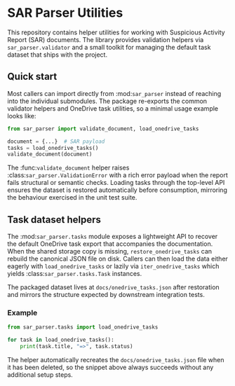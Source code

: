 # SAR Parser Utilities

This repository contains helper utilities for working with Suspicious Activity Report (SAR)
documents.  The library provides validation helpers via ``sar_parser.validator`` and a
small toolkit for managing the default task dataset that ships with the project.

## Quick start

Most callers can import directly from :mod:`sar_parser` instead of reaching into the
individual submodules.  The package re-exports the common validator helpers and OneDrive
task utilities, so a minimal usage example looks like:

```python
from sar_parser import validate_document, load_onedrive_tasks

document = {...}  # SAR payload
tasks = load_onedrive_tasks()
validate_document(document)
```

The :func:`validate_document` helper raises :class:`sar_parser.ValidationError` with a
rich error payload when the report fails structural or semantic checks.  Loading tasks
through the top-level API ensures the dataset is restored automatically before
consumption, mirroring the behaviour exercised in the unit test suite.

## Task dataset helpers

The :mod:`sar_parser.tasks` module exposes a lightweight API to recover the default
OneDrive task export that accompanies the documentation.  When the shared storage copy
is missing, ``restore_onedrive_tasks`` can rebuild the canonical JSON file on disk.
Callers can then load the data either eagerly with ``load_onedrive_tasks`` or lazily via
``iter_onedrive_tasks`` which yields :class:`sar_parser.tasks.Task` instances.

The packaged dataset lives at ``docs/onedrive_tasks.json`` after restoration and mirrors
the structure expected by downstream integration tests.

### Example

```python
from sar_parser.tasks import load_onedrive_tasks

for task in load_onedrive_tasks():
    print(task.title, "=>", task.status)
```

The helper automatically recreates the ``docs/onedrive_tasks.json`` file when it has been
deleted, so the snippet above always succeeds without any additional setup steps.
